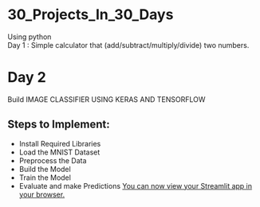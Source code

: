 # 30_Projects_In_30_Days

Using python  
Day 1 : Simple calculator that (add/subtract/multiply/divide) two numbers.

# Day 2

Build IMAGE CLASSIFIER USING KERAS AND TENSORFLOW  
## Steps to Implement:
- Install Required Libraries
- Load the MNIST Dataset
- Preprocess the Data
- Build the Model
- Train the Model
- Evaluate and make Predictions
  [You can now view your Streamlit app in your browser.](https://cuddly-carnival-9r9w6p99x643px6v-8501.app.github.dev/)
